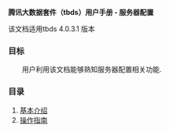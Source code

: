 **腾讯大数据套件（tbds）用户手册 - 服务器配置** 

该文档适用tbds 4.0.3.1 版本  

### 目标 
&emsp;&emsp;用户利用该文档能够熟知服务器配置相关功能.

### 目录
1. [基本介绍](/workflow/services/introduce.md)
2. [操作指南](/workflow/services/operation.md)
